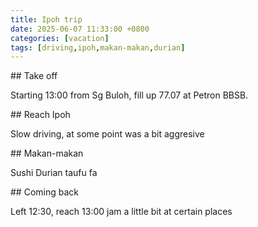 ```yaml
---
title: Ipoh trip
date: 2025-06-07 11:33:00 +0800
categories: [vacation]
tags: [driving,ipoh,makan-makan,durian]
---
```


## Take off

Starting 13:00 from Sg Buloh, fill up 77.07 at Petron BBSB.

## Reach Ipoh

Slow driving, at some point was a bit aggresive

## Makan-makan

Sushi
Durian
taufu fa

## Coming back

Left 12:30, reach 13:00
jam a little bit at certain places

